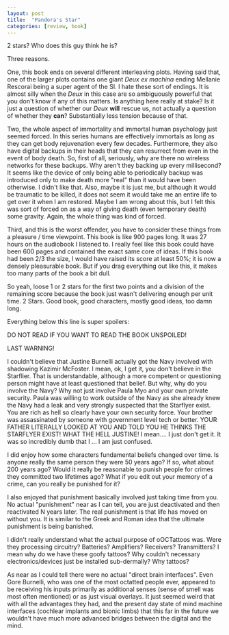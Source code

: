 ```yaml
---
layout: post
title:  "Pandora's Star"
categories: [review, book]
---
```

2 stars? Who does this guy think he is?

Three reasons. 

One, this book ends on several different interleaving plots. Having said that, one of the larger plots contains one giant <i>Deux ex machina</i> ending <spoiler>Mellanie Rescorai being a super agent of the SI</spoiler>. I hate these sort of endings. It is almost silly when the <i>Deux</i> in this case are so ambiguously powerful that you don't know if any of this matters. Is anything here really at stake? Is it just a question of whether our <i>Deux</i> <b>will</b> rescue us, not actually a question of whether they <b>can</b>? Substantially less tension because of that.

Two, <spoiler> the whole aspect of immortality and immortal human psychology just seemed forced. In this series humans are effectively immortals as long as they can get body rejuvenation every few decades. Furthermore, they also have digital backups in their heads that they can resurrect from even in the event of body death. So, first of all, seriously, why are there no wireless networks for these backups. Why aren't they backing up every millisecond? It seems like the device of only being able to periodically backup was introduced only to make death more "real" than it would have been otherwise. I didn't like that. Also, maybe it is just me, but although it would be traumatic to be killed, it does not seem it would take me an entire life to get over it when I am restored. Maybe I am wrong about this, but I felt this was sort of forced on as a way of giving death (even temporary death) some gravity. Again, the whole thing was kind of forced.</spoiler>

Third, and this is the worst offender, you have to consider these things from a pleasure / time viewpoint. This book is like 900 pages long. It was 27 hours on the audiobook I listened to. I really feel like this book could have been 600 pages and contained the exact same core of ideas. If this book had been 2/3 the size, I would have raised its score at least 50%; it is now a densely pleasurable book. But if you drag everything out like this, it makes too many parts of the book a bit dull.

So yeah, loose 1 or 2 stars for the first two points and a division of the remaining score because the book just wasn't delivering enough per unit time. 2 Stars. Good book, good characters, mostly good ideas, too damn long.

Everything below this line is super spoilers: 

DO NOT READ IF YOU WANT TO READ THE BOOK UNSPOILED!

LAST WARNING!

I couldn't believe that Justine Burnelli actually got the Navy involved with shadowing Kazimir McFoster. I mean, ok, I get it, you don't believe in the Starflier. That is understandable, although a more competent or questioning person might have at least questioned that belief. But why, why do you involve the Navy? Why not just involve Paula Myo and your own private security. Paula was willing to work outside of the Navy as she already knew the Navy had a leak and very strongly suspected that the Starflyer exist. You are rich as hell so clearly have your own security force. Your brother was assassinated by someone with government level tech or better. YOUR FATHER LITERALLY LOOKED AT YOU AND TOLD YOU HE THINKS THE STARFLYER EXIST! WHAT THE HELL JUSTINE! I mean.... I just don't get it. It was so incredibly dumb that I ... I am just confused.

I did enjoy how some characters fundamental beliefs changed over time. Is anyone really the same person they were 50 years ago? If so, what about 200 years ago? Would it really be reasonable to punish people for crimes they committed two lifetimes ago? What if you edit out your memory of a crime, can you really be punished for it?

I also enjoyed that punishment basically involved just taking time from you. No actual "punishment" near as I can tell, you are just deactivated and then reactivated N years later. The real punishment is that life has moved on without you. It is similar to the Greek and Roman idea that the ultimate punishment is being banished.

I didn't really understand what the actual purpose of oOCTattoos was. Were they processing circuitry? Batteries? Amplifiers? Receivers? Transmitters? I mean why do we have these goofy tattoos? Why couldn't necessary electronics/devices just be installed sub-dermally? Why tattoos?

As near as I could tell there were no actual "direct brain interfaces". Even Gore Burnelli, who was one of the most octatted people ever, appeared to be receiving his inputs primarily as additional senses (sense of smell was most often mentioned) or as just visual overlays. It just seemed weird that with all the advantages they had, and the present day state of mind machine interfaces (cochlear implants and bionic limbs) that this far in the future we wouldn't have much more advanced bridges between the digital and the mind.